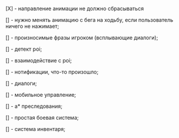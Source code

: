 [X] - направление анимации не должно сбрасываться

[] - нужно менять анимацию с бега на ходьбу, если пользователь ничего не нажимает;

[] - произносимые фразы игроком (всплывающие диалоги);

[] - детект poi;

[] - взаимодействие с poi;

[] - нотификации, что-то произошло;

[] - диалоги;

[] - мобильное управление;

[] - а* преследования;

[] - простая боевая система;

[] - система инвентаря;